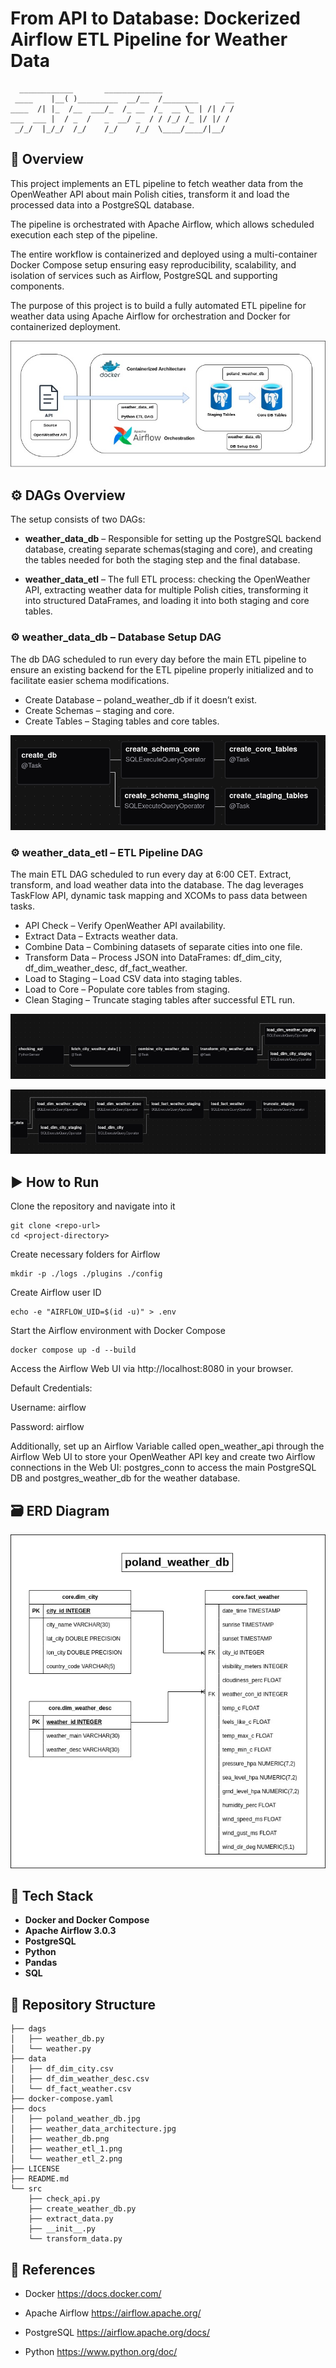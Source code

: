 # From API to Database: Dockerized Airflow ETL Pipeline for Weather Data
```
  ____________       _____________
 ____    |__( )_________  __/__  /________      __
____  /| |_  /__  ___/_  /_ __  /_  __ \_ | /| / /
___  ___ |  / _  /   _  __/ _  / / /_/ /_ |/ |/ /
 _/_/  |_/_/  /_/    /_/    /_/  \____/____/|__/
```

## 📌 Overview
This project implements an ETL pipeline to fetch weather data from the OpenWeather API about main Polish cities, transform it and load the processed data into a PostgreSQL database. 

The pipeline is orchestrated with Apache Airflow, which allows scheduled execution each step of the pipeline. 

The entire workflow is containerized and deployed using a multi-container Docker Compose setup ensuring easy reproducibility, scalability, and isolation of services such as Airflow, PostgreSQL and supporting components.

The purpose of this project is to build a fully automated ETL pipeline for weather data using Apache Airflow for orchestration and Docker for containerized deployment. 

![data_architecture](/docs/weather_data_architecture.jpg)


## ⚙️ DAGs Overview
The setup consists of two DAGs:

- **weather_data_db** – Responsible for setting up the PostgreSQL backend database, creating separate schemas(staging and core), and creating the tables needed for both the staging step and the final database.

- **weather_data_etl** – The full ETL process: checking the OpenWeather API, extracting weather data for multiple Polish cities, transforming it into structured DataFrames, and loading it into both staging and core tables.

### ⚙️ weather_data_db – Database Setup DAG

The db DAG scheduled to run every day before the main ETL pipeline to ensure an existing backend for the ETL pipeline properly initialized and to facilitate easier schema modifications.

- Create Database – poland_weather_db if it doesn’t exist.
- Create Schemas – staging and core.
- Create Tables – Staging tables and core tables.

![db_dag](/docs/weather_db.png)

### ⚙️ weather_data_etl – ETL Pipeline DAG

The main ETL DAG scheduled to run every day at 6:00 CET. Extract, transform, and load weather data into the database. The dag leverages  TaskFlow API, dynamic task mapping and XCOMs to pass data between tasks.

- API Check – Verify OpenWeather API availability.
- Extract Data – Extracts weather data.
- Combine Data – Combining datasets of separate cities into one file.
- Transform Data – Process JSON into DataFrames: df_dim_city, df_dim_weather_desc, df_fact_weather.
- Load to Staging – Load CSV data into staging tables.
- Load to Core – Populate core tables from staging.
- Clean Staging – Truncate staging tables after successful ETL run.

![etl_dag_1](/docs/weather_etl_1.png)

![etl_dag_2](/docs/weather_etl_2.png)

## ▶️ How to Run

Clone the repository and navigate into it

```
git clone <repo-url>
cd <project-directory>
```
Create necessary folders for Airflow

```
mkdir -p ./logs ./plugins ./config
```
Create Airflow user ID

```
echo -e "AIRFLOW_UID=$(id -u)" > .env
```
Start the Airflow environment with Docker Compose

```
docker compose up -d --build
```
Access the Airflow Web UI via  http://localhost:8080 in your browser. 

Default Credentials:

Username: airflow

Password: airflow

Additionally, set up an Airflow Variable called open_weather_api through the Airflow Web UI to store your OpenWeather API key and create two Airflow connections in the Web UI: postgres_conn to access the main PostgreSQL DB and postgres_weather_db for the weather database.

## 🗃️ ERD Diagram

![poland_weather_db](/docs/poland_weather_db.jpg)

## 🧰 Tech Stack

- **Docker and Docker Compose**
- **Apache Airflow 3.0.3**
- **PostgreSQL**
- **Python**
- **Pandas**
- **SQL**

## 📁 Repository Structure

```
├── dags
│   ├── weather_db.py
│   └── weather.py
├── data
│   ├── df_dim_city.csv
│   ├── df_dim_weather_desc.csv
│   └── df_fact_weather.csv
├── docker-compose.yaml
├── docs
│   ├── poland_weather_db.jpg
│   ├── weather_data_architecture.jpg
│   ├── weather_db.png
│   ├── weather_etl_1.png
│   └── weather_etl_2.png
├── LICENSE
├── README.md
└── src
    ├── check_api.py
    ├── create_weather_db.py
    ├── extract_data.py
    ├── __init__.py
    └── transform_data.py
```

## 🔗 References

- Docker 
https://docs.docker.com/

- Apache Airflow
https://airflow.apache.org/

- PostgreSQL
https://airflow.apache.org/docs/

- Python
https://www.python.org/doc/

